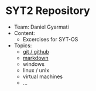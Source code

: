 # SYT2 Repository

- Team: Daniel Gyarmati
- Content: 
    - Excercises for SYT-OS
- Topics:
    - [git / github](https://github.com/litec-hasp/git-intro)
    - [markdown](00-git-markdown/markdown-overview.md)
    - windows
    - linux / unix
    - virtual machines
    - ...
